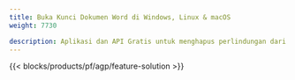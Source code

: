 ```yaml
---
title: Buka Kunci Dokumen Word di Windows, Linux & macOS 
weight: 7730

description: Aplikasi dan API Gratis untuk menghapus perlindungan dari file DOC, DOCX & ODT
---
```


{{< blocks/products/pf/agp/feature-solution >}} 

